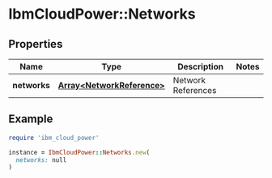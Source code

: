 # IbmCloudPower::Networks

## Properties

| Name | Type | Description | Notes |
| ---- | ---- | ----------- | ----- |
| **networks** | [**Array&lt;NetworkReference&gt;**](NetworkReference.md) | Network References |  |

## Example

```ruby
require 'ibm_cloud_power'

instance = IbmCloudPower::Networks.new(
  networks: null
)
```

